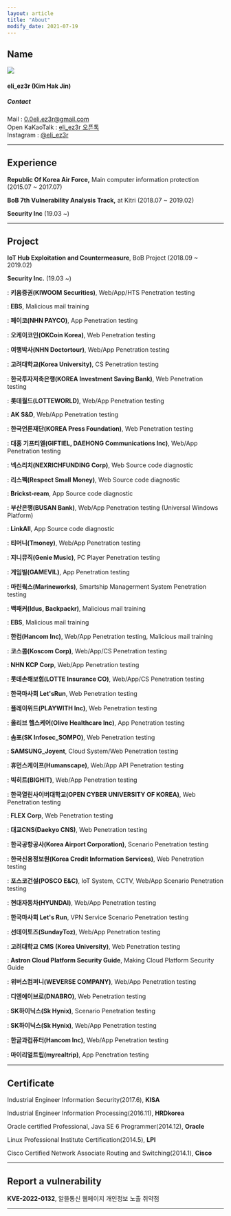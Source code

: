 ```yaml
---
layout: article
title: "About"
modify_date: 2021-07-19
---
```




## Name

<div class="item">
  <div class="item__image">
    <img class="image image--sm" src="https://eliez3r.synology.me/assets/profile/me_2021.jpeg"/>
  </div>
  <div class="item__content">
    <div class="item__header">
      <h4>eli_ez3r (Kim Hak Jin)</h4>
        <h5>Contact</h5>
      <i class="fas fa-envelope"></i> Mail : <a href="mailto:0.0eli.ez3r@gmail.com" target=_blank>0.0eli.ez3r@gmail.com</a><br>
      <i class="fas fa-comments"></i> Open KaKaoTalk : <a href="https://open.kakao.com/o/sVU369mb" target=_blank>eli_ez3r 오픈톡</a><br>
      <i class="fab fa-instagram"></i> Instagram : <a href="https://www.instagram.com/eli_ez3r" target=_blank>@eli_ez3r</a><br>
      </div>
    </div>
</div>



-----



## Experience

**Republic Of Korea Air Force,** Main computer information protection (2015.07 ~ 2017.07)

**BoB 7th Vulnerability Analysis Track,** at Kitri (2018.07 ~ 2019.02)

**Security Inc** (19.03 ~)



------



## Project

**IoT Hub Exploitation and Countermeasure**, BoB Project (2018.09 ~ 2019.02)

**Security Inc.** (19.03 ~)

: **키움증권(KIWOOM Securities)**, Web/App/HTS Penetration testing

: **EBS**, Malicious mail training

: **페이코(NHN PAYCO)**, App Penetration testing

: **오케이코인(OKCoin Korea)**, Web Penetration testing

: **여행박사(NHN Doctortour)**, Web/App Penetration testing

: **고려대학교(Korea University)**, CS Penetration testing

: **한국투자저축은행(KOREA Investment Saving Bank)**, Web Penetration testing

: **롯데월드(LOTTEWORLD)**, Web/App Penetration testing

: **AK S&D**, Web/App Penetration testing

: **한국언론재단(KOREA Press Foundation)**, Web Penetration testing

: **대홍 기프티엘(GIFTIEL, DAEHONG Communications Inc)**, Web/App Penetration testing

: **넥스리치(NEXRICHFUNDING Corp)**, Web Source code diagnostic

: **리스펙(Respect Small Money)**, Web Source code diagnostic

: **Brickst-ream**, App Source code diagnostic

: **부산은행(BUSAN Bank)**, Web/App Penetration testing (Universal Windows Platform)

: **LinkAll**, App Source code diagnostic

: **티머니(Tmoney)**, Web/App Penetration testing

: **지니뮤직(Genie Music)**, PC Player Penetration testing

: **게임빌(GAMEVIL)**, App Penetration testing

: **마린웍스(Marineworks)**, Smartship Managerment System Penetration testing

: **백패커(Idus, Backpackr)**, Malicious mail training

: **EBS**, Malicious mail training

: **한컴(Hancom Inc)**, Web/App Penetration testing, Malicious mail training

: **코스콤(Koscom Corp)**, Web/App/CS Penetration testing

: **NHN KCP Corp**, Web/App Penetration testing

: **롯데손해보험(LOTTE Insurance CO)**, Web/App/CS Penetration testing

: **한국마사회 Let'sRun**, Web Penetration testing

: **플레이위드(PLAYWITH Inc)**, Web Penetration testing

: **올리브 헬스케어(Olive Healthcare Inc)**, App Penetration testing

: **솜포(SK Infosec_SOMPO)**,  Web Penetration testing

: **SAMSUNG_Joyent**,  Cloud System/Web Penetration testing

: **휴먼스케이프(Humanscape)**,  Web/App API Penetration testing

: **빅히트(BIGHIT)**,  Web/App Penetration testing

: **한국열린사이버대학교(OPEN CYBER UNIVERSITY OF KOREA)**,  Web Penetration testing

: **FLEX Corp**,  Web Penetration testing

: **대교CNS(Daekyo CNS)**,  Web Penetration testing

: **한국공항공사(Korea Airport Corporation)**,  Scenario Penetration testing

: **한국신용정보원(Korea Credit Information Services)**,  Web Penetration testing

: **포스코건설(POSCO E&C)**,  IoT System, CCTV, Web/App Scenario Penetration testing

: **현대자동차(HYUNDAI)**,  Web/App Penetration testing

: **한국마사회 Let's Run**,  VPN Service Scenario Penetration testing

: **선데이토즈(SundayToz)**,  Web/App Penetration testing

: **고려대학교 CMS (Korea University)**,  Web Penetration testing

: **Astron Cloud Platform Security Guide**,  Making Cloud Platform Security Guide

: **위버스컴퍼니(WEVERSE COMPANY)**,  Web/App Penetration testing

: **디엔에이브로(DNABRO)**,  Web Penetration testing

: **SK하이닉스(Sk Hynix)**,  Scenario Penetration testing

: **SK하이닉스(Sk Hynix)**, Web/App Penetration testing

: **한글과컴퓨터(Hancom Inc)**, Web/App Penetration testing

: **마이리얼트립(myrealtrip)**, App Penetration testing


------



## Certificate

Industrial Engineer Information Security(2017.6), **KISA**

Industrial Engineer Information Processing(2016.11), **HRDkorea**

Oracle certified Professional, Java SE 6 Programmer(2014.12), **Oracle**

Linux Professional Institute Certification(2014.5), **LPI**

Cisco Certified Network Associate Routing and Switching(2014.1), **Cisco**

-----



## Report a vulnerability

**KVE-2022-0132**, 알뜰통신 웹페이지 개인정보 노출 취약점

-----